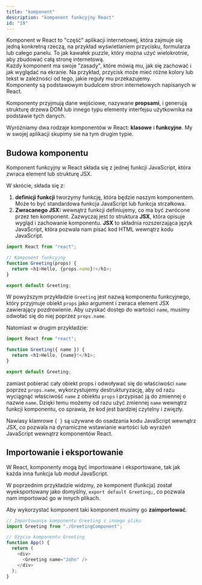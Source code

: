 ```yaml
---
title: "komponent"
description: "komponent funkcyjny React"
id: "19"
---
```


Komponent w React to "część" aplikacji internetowej, która zajmuje się jedną konkretną rzeczą, na przykład wyświetlaniem przycisku, formularza lub całego panelu. To jak kawałek puzzle, który można użyć wielokrotnie, aby zbudować całą stronę internetową.\
Każdy komponent ma swoje "zasady", które mówią mu, jak się zachować i jak wyglądać na ekranie. Na przykład, przycisk może mieć różne kolory lub tekst w zależności od tego, jakie reguły mu przekazujemy.\
Komponenty są podstawowym budulcem stron internetowych napisanych w React.

Komponenty przyjmują dane wejściowe, nazywane **propsami**, i generują strukturę drzewa DOM lub innego typu elementy interfejsu użytkownika na podstawie tych danych.

Wyróżniamy dwa rodzaje komponentów w React: **klasowe** i **funkcyjne**.
My w swojej aplikacji skupimy sie na tym drugim typie.

## Budowa komponentu

Komponent funkcyjny w React składa się z jednej funkcji JavaScript, która zwraca element lub strukturę JSX.

W skrócie, składa się z:

1. **definicji funkcji** tworzymy funkcję, która będzie naszym komponentem. Może to być standardowa funkcja JavaScript lub funkcja strzałkowa.
2. **Zwracanego JSX:** wewnątrz funkcji definiujemy, co ma być zwrócone przez ten komponent. Zazwyczaj jest to struktura **JSX**, która opisuje wygląd i zachowanie komponentu. **JSX** to składnia rozszerzająca język JavaScript, która pozwala nam pisać kod HTML wewnątrz kodu JavaScript.

```js
import React from "react";

// Komponent funkcyjny
function Greeting(props) {
  return <h1>Hello, {props.name}!</h1>;
}

export default Greeting;
```

W powyższym przykładzie `Greeting` jest nazwą komponentu funkcyjnego, który przyjmuje obiekt `props` jako argument i zwraca element JSX zawierający pozdrowienie. Aby uzyskać dostęp do wartości `name`, musimy odwołać się do niej poprzez `props.name`.

Natomiast w drugim przykładzie:

```js
import React from "react";

function Greeting({ name }) {
  return <h1>Hello, {name}!</h1>;
}

export default Greeting;
```

zamiast pobierać cały obiekt props i odwoływać się do właściwości `name` poprzez `props.name`, wykorzystujemy destrukturyzację, aby od razu wyciągnąć właściwość `name` z obiektu `props` i przypisać ją do zmiennej o nazwie `name`. Dzięki temu możemy od razu użyć zmiennej `name` wewnątrz funkcji komponentu, co sprawia, że kod jest bardziej czytelny i zwięzły.

Nawiasy klamrowe `{ }` są używane do osadzania kodu JavaScript wewnątrz JSX, co pozwala na dynamiczne wstawianie wartości lub wyrażeń JavaScript wewnątrz komponentów React.

## Importowanie i eksportowanie

W React, komponenty mogą być importowane i eksportowane, tak jak każda inna funkcja lub moduł JavaScript.

W poprzednim przykładzie widzmy, ze komponent (funkcja) został wyeksportowany jako domyślny, `export default Greeting;`, co pozwala nam importować go w innych plikach.

Aby wykorzystać komponent taki komponent musimy go **zaimportować**.

```js
// Importowanie komponentu Greeting z innego pliku
import Greeting from "./GreetingComponent";

// Użycie komponentu Greeting
function App() {
  return (
    <div>
      <Greeting name="John" />
    </div>
  );
}
```
